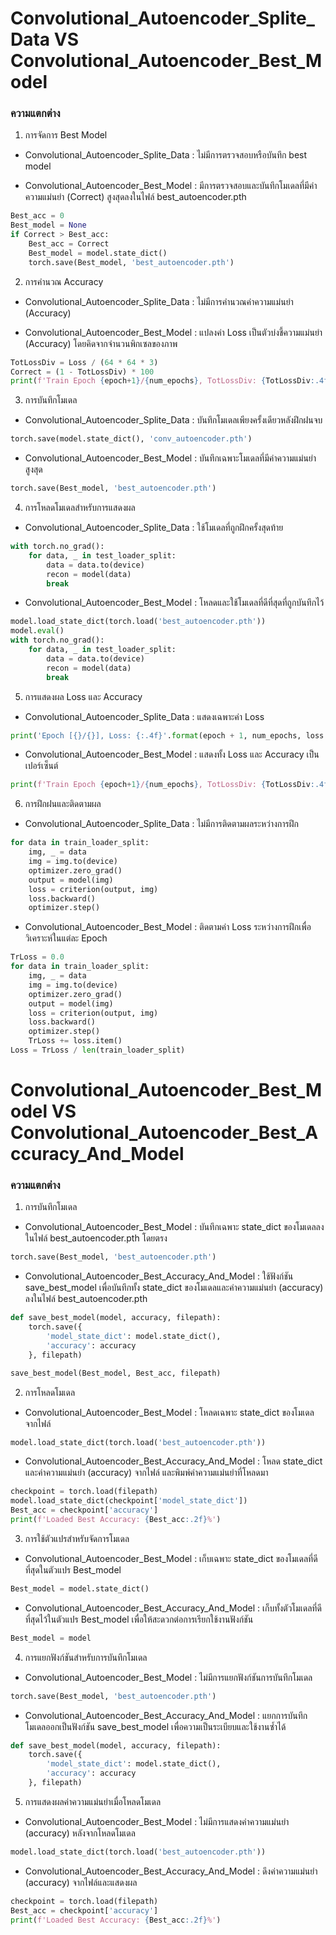 # Convolutional_Autoencoder_Splite_Data VS Convolutional_Autoencoder_Best_Model

### ความแตกต่าง

1. การจัดการ Best Model

- Convolutional_Autoencoder_Splite_Data : ไม่มีการตรวจสอบหรือบันทึก best model

- Convolutional_Autoencoder_Best_Model : มีการตรวจสอบและบันทึกโมเดลที่มีค่าความแม่นยำ (Correct) สูงสุดลงในไฟล์ best_autoencoder.pth

```python
Best_acc = 0
Best_model = None
if Correct > Best_acc:
    Best_acc = Correct
    Best_model = model.state_dict()
    torch.save(Best_model, 'best_autoencoder.pth')
```

2.  การคำนวณ Accuracy

- Convolutional_Autoencoder_Splite_Data : ไม่มีการคำนวณค่าความแม่นยำ (Accuracy)

- Convolutional_Autoencoder_Best_Model : แปลงค่า Loss เป็นตัวบ่งชี้ความแม่นยำ (Accuracy) โดยคิดจากจำนวนพิกเซลของภาพ

```python
TotLossDiv = Loss / (64 * 64 * 3)
Correct = (1 - TotLossDiv) * 100
print(f'Train Epoch {epoch+1}/{num_epochs}, TotLossDiv: {TotLossDiv:.4f}, Accuracy: {Correct:.2f}%')

```

3. การบันทึกโมเดล

- Convolutional_Autoencoder_Splite_Data : บันทึกโมเดลเพียงครั้งเดียวหลังฝึกฝนจบ

```python
torch.save(model.state_dict(), 'conv_autoencoder.pth')
```

- Convolutional_Autoencoder_Best_Model : บันทึกเฉพาะโมเดลที่มีค่าความแม่นยำสูงสุด

```python
torch.save(Best_model, 'best_autoencoder.pth')
```

4. การโหลดโมเดลสำหรับการแสดงผล

- Convolutional_Autoencoder_Splite_Data : ใช้โมเดลที่ถูกฝึกครั้งสุดท้าย

```python
with torch.no_grad():
    for data, _ in test_loader_split:
        data = data.to(device)
        recon = model(data)
        break
```

- Convolutional_Autoencoder_Best_Model : โหลดและใช้โมเดลที่ดีที่สุดที่ถูกบันทึกไว้

```python
model.load_state_dict(torch.load('best_autoencoder.pth'))
model.eval()
with torch.no_grad():
    for data, _ in test_loader_split:
        data = data.to(device)
        recon = model(data)
        break
```

5. การแสดงผล Loss และ Accuracy

- Convolutional_Autoencoder_Splite_Data : แสดงเฉพาะค่า Loss

```python
print('Epoch [{}/{}], Loss: {:.4f}'.format(epoch + 1, num_epochs, loss.item()))
```

- Convolutional_Autoencoder_Best_Model : แสดงทั้ง Loss และ Accuracy เป็นเปอร์เซ็นต์

```python
print(f'Train Epoch {epoch+1}/{num_epochs}, TotLossDiv: {TotLossDiv:.4f}, Accuracy: {Correct:.2f}%')
```

6. การฝึกฝนและติดตามผล

- Convolutional_Autoencoder_Splite_Data : ไม่มีการติดตามผลระหว่างการฝึก

```python
for data in train_loader_split:
    img, _ = data
    img = img.to(device)
    optimizer.zero_grad()
    output = model(img)
    loss = criterion(output, img)
    loss.backward()
    optimizer.step()
```

- Convolutional_Autoencoder_Best_Model : ติดตามค่า Loss ระหว่างการฝึกเพื่อวิเคราะห์ในแต่ละ Epoch

```python
TrLoss = 0.0
for data in train_loader_split:
    img, _ = data
    img = img.to(device)
    optimizer.zero_grad()
    output = model(img)
    loss = criterion(output, img)
    loss.backward()
    optimizer.step()
    TrLoss += loss.item()
Loss = TrLoss / len(train_loader_split)
```

# Convolutional_Autoencoder_Best_Model VS Convolutional_Autoencoder_Best_Accuracy_And_Model

### ความแตกต่าง

1. การบันทึกโมเดล

- Convolutional_Autoencoder_Best_Model : บันทึกเฉพาะ state_dict ของโมเดลลงในไฟล์ best_autoencoder.pth โดยตรง

```python
torch.save(Best_model, 'best_autoencoder.pth')
```

- Convolutional_Autoencoder_Best_Accuracy_And_Model : ใช้ฟังก์ชัน save_best_model เพื่อบันทึกทั้ง state_dict ของโมเดลและค่าความแม่นยำ (accuracy) ลงในไฟล์ best_autoencoder.pth

```python
def save_best_model(model, accuracy, filepath):
    torch.save({
        'model_state_dict': model.state_dict(),
        'accuracy': accuracy
    }, filepath)

save_best_model(Best_model, Best_acc, filepath)
```

2. การโหลดโมเดล

- Convolutional_Autoencoder_Best_Model : โหลดเฉพาะ state_dict ของโมเดลจากไฟล์

```python
model.load_state_dict(torch.load('best_autoencoder.pth'))
```

- Convolutional_Autoencoder_Best_Accuracy_And_Model : โหลด state_dict และค่าความแม่นยำ (accuracy) จากไฟล์ และพิมพ์ค่าความแม่นยำที่โหลดมา

```python
checkpoint = torch.load(filepath)
model.load_state_dict(checkpoint['model_state_dict'])
Best_acc = checkpoint['accuracy']
print(f'Loaded Best Accuracy: {Best_acc:.2f}%')
```

3. การใช้ตัวแปรสำหรับจัดการโมเดล

- Convolutional_Autoencoder_Best_Model : เก็บเฉพาะ state_dict ของโมเดลที่ดีที่สุดในตัวแปร Best_model

```python
Best_model = model.state_dict()
```

- Convolutional_Autoencoder_Best_Accuracy_And_Model : เก็บทั้งตัวโมเดลที่ดีที่สุดไว้ในตัวแปร Best_model เพื่อให้สะดวกต่อการเรียกใช้งานฟังก์ชัน

```python
Best_model = model
```

4. การแยกฟังก์ชันสำหรับการบันทึกโมเดล

- Convolutional_Autoencoder_Best_Model : ไม่มีการแยกฟังก์ชันการบันทึกโมเดล

```python
torch.save(Best_model, 'best_autoencoder.pth')
```

- Convolutional_Autoencoder_Best_Accuracy_And_Model : แยกการบันทึกโมเดลออกเป็นฟังก์ชัน save_best_model เพื่อความเป็นระเบียบและใช้งานซ้ำได้

```python
def save_best_model(model, accuracy, filepath):
    torch.save({
        'model_state_dict': model.state_dict(),
        'accuracy': accuracy
    }, filepath)
```

5. การแสดงผลค่าความแม่นยำเมื่อโหลดโมเดล

- Convolutional_Autoencoder_Best_Model : ไม่มีการแสดงค่าความแม่นยำ (accuracy) หลังจากโหลดโมเดล

```python
model.load_state_dict(torch.load('best_autoencoder.pth'))
```

- Convolutional_Autoencoder_Best_Accuracy_And_Model : ดึงค่าความแม่นยำ (accuracy) จากไฟล์และแสดงผล

```python
checkpoint = torch.load(filepath)
Best_acc = checkpoint['accuracy']
print(f'Loaded Best Accuracy: {Best_acc:.2f}%')
```
